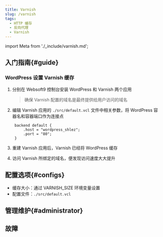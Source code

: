 ```yaml
---
title: Varnish
slug: /varnish
tags:
  - HTTP 缓存
  - 反向代理
  - Varnish
---
```


import Meta from './_include/varnish.md';

<Meta name="meta" />

## 入门指南{#guide}

### WordPress 设置 Varnish 缓存

1. 分别在 Websoft9 控制台安装 WordPress 和 Varnish 两个应用
   > 确保 Varnish 配置的域名是最终提供给用户访问的域名

2. 编辑 Varnish 应用的 `./src/default.vcl` 文件中相关参数，将 WordPress 容器名和容器端口作为连接点
   ```
    backend default {
        .host = "wordpress_shlez";
        .port = "80";
    }
   ```

3. 重建 Varnish 应用后，Varnish 已经将 WordPress 缓存

4. 访问 Varnish 所绑定的域名，便发现访问速度大大提升 

## 配置选项{#configs}

- 缓存大小：通过 VARNISH_SIZE 环境变量设置
- 配置文件：`./src/default.vcl`

## 管理维护{#administrator}

## 故障
